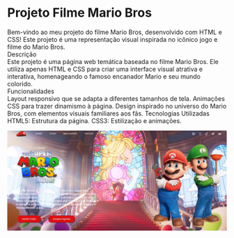 <h1>Projeto Filme Mario Bros</h1>
<p>
Bem-vindo ao meu projeto do filme Mario Bros, desenvolvido com HTML e CSS! Este projeto é uma representação visual inspirada no icônico jogo e filme do Mario Bros.
<br>
Descrição 
<br>
Este projeto é uma página web temática baseada no filme Mario Bros. Ele utiliza apenas HTML e CSS para criar uma interface visual atrativa e interativa, homenageando o famoso encanador Mario e seu mundo colorido.
<br>
Funcionalidades
<br>
Layout responsivo que se adapta a diferentes tamanhos de tela.
Animações CSS para trazer dinamismo à página.
Design inspirado no universo do Mario Bros, com elementos visuais familiares aos fãs.
Tecnologias Utilizadas
HTML5: Estrutura da página.
CSS3: Estilização e animações.</p>

<img src="./assest/Captura de Tela (15).png">


